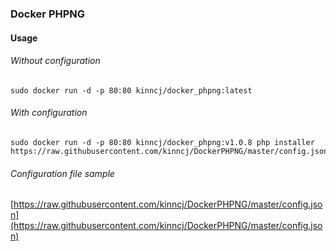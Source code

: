 ### Docker PHPNG

#### Usage

###### Without configuration
```
sudo docker run -d -p 80:80 kinncj/docker_phpng:latest
```

###### With configuration
```
sudo docker run -d -p 80:80 kinncj/docker_phpng:v1.0.8 php installer https://raw.githubusercontent.com/kinncj/DockerPHPNG/master/config.json
```


###### Configuration file sample

[https://raw.githubusercontent.com/kinncj/DockerPHPNG/master/config.json](https://raw.githubusercontent.com/kinncj/DockerPHPNG/master/config.json)
